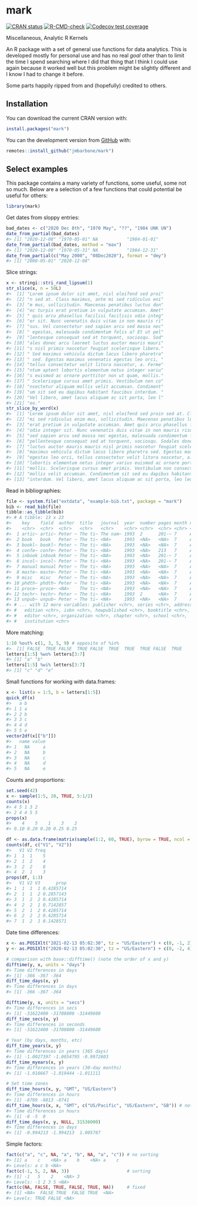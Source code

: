 
<!-- README.md is generated from README.Rmd. Please edit that file -->

# mark

<!-- badges: start -->

[![CRAN
status](https://www.r-pkg.org/badges/version/mark)](https://CRAN.R-project.org/package=mark)
[![R-CMD-check](https://github.com/jmbarbone/mark/workflows/R-CMD-check/badge.svg)](https://github.com/jmbarbone/mark/actions)
[![Codecov test
coverage](https://codecov.io/gh/jmbarbone/mark/branch/main/graph/badge.svg)](https://app.codecov.io/gh/jmbarbone/mark?branch=main)
<!-- badges: end -->

Miscellaneous, Analytic R Kernels

An R package with a set of general use functions for data analytics.
This is developed mostly for personal use and has no real *goal* other
than to limit the time I spend searching where I did that thing that I
think I could use again because it worked well but this problem might be
slightly different and I know I had to change it before.

Some parts happily ripped from and (hopefully) credited to others.

## Installation

You can download the current CRAN version with:

``` r
install.packages("mark")
```

You can the development version from
[GitHub](https://github.com/jmbarbone/mark) with:

``` r
remotes::install_github("jmbarbone/mark")
```

## Select examples

This package contains a many variety of functions, some useful, some not
so much. Below are a selection of a few functions that could potential
be useful for others:

``` r
library(mark)
```

Get dates from sloppy entries:

``` r
bad_dates <- c("2020 Dec 8th", "1970 May", "??", "1984 UNK UN")
date_from_partial(bad_dates)
#> [1] "2020-12-08" "1970-05-01" NA           "1984-01-01"
date_from_partial(bad_dates, method = "max")
#> [1] "2020-12-08" "1970-05-31" NA           "1984-12-31"
date_from_partial(c("May 2000", "08Dec2020"), format = "dmy")
#> [1] "2000-05-01" "2020-12-08"
```

Slice strings:

``` r
x <- stringi::stri_rand_lipsum(1)
str_slice(x, n = 50L)
#>  [1] "Lorem ipsum dolor sit amet, nisl eleifend sed proi"
#>  [2] "n sed at. Class maximus, ante mi sed ridiculus eni"
#>  [3] "m mus, sollicitudin. Maecenas penatibus luctus don"
#>  [4] "ec turpis erat pretium in vulputate accumsan. Amet"
#>  [5] " quis arcu phasellus facilisi facilisis odio integ"
#>  [6] "er sit. Nunc venenatis duis vitae in non mauris ri"
#>  [7] "sus. Vel consectetur sed sapien arcu sed massa nec"
#>  [8] " egestas, malesuada condimentum felis a? Et ut pel"
#>  [9] "lentesque consequat sed at torquent, sociosqu. Sod"
#> [10] "ales donec arcu laoreet luctus auctor mauris mauri"
#> [11] "s nisl primis nascetur feugiat scelerisque libero."
#> [12] " Sed maximus vehicula dictum lacus libero pharetra"
#> [13] " sed. Egestas maximus venenatis egestas leo orci, "
#> [14] "tellus consectetur velit litora nascetur, a. Ferme"
#> [15] "ntum aptent lobortis elementum netus integer variu"
#> [16] "s euismod ac ornare porttitor non ut quam, mollis."
#> [17] " Scelerisque cursus amet primis. Vestibulum non co"
#> [18] "nsectetur aliquam mollis velit accumsan. Condiment"
#> [19] "um sit sed eu dapibus habitant faucibus interdum. "
#> [20] "Vel libero, amet lacus aliquam ac sit porta, leo l"
#> [21] "eo."
str_slice_by_word(x)
#>  [1] "Lorem ipsum dolor sit amet, nisl eleifend sed proin sed at. Class maximus, ante" 
#>  [2] "mi sed ridiculus enim mus, sollicitudin. Maecenas penatibus luctus donec turpis" 
#>  [3] "erat pretium in vulputate accumsan. Amet quis arcu phasellus facilisi facilisis" 
#>  [4] "odio integer sit. Nunc venenatis duis vitae in non mauris risus. Vel consectetur"
#>  [5] "sed sapien arcu sed massa nec egestas, malesuada condimentum felis a? Et ut"     
#>  [6] "pellentesque consequat sed at torquent, sociosqu. Sodales donec arcu laoreet"    
#>  [7] "luctus auctor mauris mauris nisl primis nascetur feugiat scelerisque libero. Sed"
#>  [8] "maximus vehicula dictum lacus libero pharetra sed. Egestas maximus venenatis"    
#>  [9] "egestas leo orci, tellus consectetur velit litora nascetur, a. Fermentum aptent" 
#> [10] "lobortis elementum netus integer varius euismod ac ornare porttitor non ut quam,"
#> [11] "mollis. Scelerisque cursus amet primis. Vestibulum non consectetur aliquam"      
#> [12] "mollis velit accumsan. Condimentum sit sed eu dapibus habitant faucibus"         
#> [13] "interdum. Vel libero, amet lacus aliquam ac sit porta, leo leo."
```

Read in bibliographies:

``` r
file <- system.file("extdata", "example-bib.txt", package = "mark")
bib <- read_bib(file)
tibble::as_tibble(bib)
#> # A tibble: 13 x 23
#>    key    field  author  title   journal  year  number pages month note   volume
#>    <chr>  <chr>  <chr>   <chr>   <chr>    <chr> <chr>  <chr> <chr> <chr>  <chr> 
#>  1 artic~ artic~ Peter ~ The ti~ The nam~ 1993  2      201-~ 7     An op~ 4     
#>  2 book   book   Peter ~ The ti~ <NA>     1993  <NA>   <NA>  7     An op~ 4     
#>  3 bookl~ bookl~ Peter ~ The ti~ <NA>     1993  <NA>   <NA>  7     An op~ <NA>  
#>  4 confe~ confe~ Peter ~ The ti~ <NA>     1993  <NA>   213   7     An op~ 4     
#>  5 inbook inbook Peter ~ The ti~ <NA>     1993  <NA>   201-~ 7     An op~ 4     
#>  6 incol~ incol~ Peter ~ The ti~ <NA>     1993  <NA>   201-~ 7     An op~ 4     
#>  7 manual manual Peter ~ The ti~ <NA>     1993  <NA>   <NA>  7     An op~ <NA>  
#>  8 maste~ maste~ Peter ~ The ti~ <NA>     1993  <NA>   <NA>  7     An op~ <NA>  
#>  9 misc   misc   Peter ~ The ti~ <NA>     1993  <NA>   <NA>  7     An op~ <NA>  
#> 10 phdth~ phdth~ Peter ~ The ti~ <NA>     1993  <NA>   <NA>  7     An op~ <NA>  
#> 11 proce~ proce~ <NA>    The ti~ <NA>     1993  <NA>   <NA>  7     An op~ 4     
#> 12 techr~ techr~ Peter ~ The ti~ <NA>     1993  2      <NA>  7     An op~ <NA>  
#> 13 unpub~ unpub~ Peter ~ The ti~ <NA>     1993  <NA>   <NA>  7     An op~ <NA>  
#> # ... with 12 more variables: publisher <chr>, series <chr>, address <chr>,
#> #   edition <chr>, isbn <chr>, howpublished <chr>, booktitle <chr>,
#> #   editor <chr>, organization <chr>, chapter <chr>, school <chr>,
#> #   institution <chr>
```

More matching:

``` r
1:10 %out% c(1, 3, 5, 9) # opposite of %in% 
#>  [1] FALSE  TRUE FALSE  TRUE FALSE  TRUE  TRUE  TRUE FALSE  TRUE
letters[1:5] %wo% letters[3:7]
#> [1] "a" "b"
letters[1:5] %wi% letters[3:7]
#> [1] "c" "d" "e"
```

Small functions for working with data.frames:

``` r
x <- list(a = 1:5, b = letters[1:5])
quick_df(x)
#>   a b
#> 1 1 a
#> 2 2 b
#> 3 3 c
#> 4 4 d
#> 5 5 e
vector2df(x[["b"]])
#>   name value
#> 1   NA     a
#> 2   NA     b
#> 3   NA     c
#> 4   NA     d
#> 5   NA     e
```

Counts and proportions:

``` r
set.seed(42)
x <- sample(1:5, 20, TRUE, 5:1/2)
counts(x)
#> 4 5 1 3 2 
#> 2 4 4 5 5
props(x)
#>    4    5    1    3    2 
#> 0.10 0.20 0.20 0.25 0.25

df <- as.data.frame(matrix(sample(1:2, 60, TRUE), byrow = TRUE, ncol = 3))
counts(df, c("V1", "V2"))
#>   V1 V2 freq
#> 1  1  1    5
#> 2  1  2    4
#> 3  2  2    8
#> 4  2  1    3
props(df, 1:3)
#>   V1 V2 V3      prop
#> 1  1  1  1 0.4285714
#> 2  1  1  2 0.2857143
#> 3  1  2  2 0.4285714
#> 4  2  2  1 0.7142857
#> 5  2  1  2 0.4285714
#> 6  2  2  2 0.4285714
#> 7  1  2  1 0.1428571
```

Date time differences:

``` r
x <- as.POSIXlt("2021-02-13 05:02:30", tz = "US/Eastern") + c(0, -1, 2) * 3600 * 24
y <- as.POSIXlt("2020-02-13 05:02:30", tz = "US/Eastern") + c(0, -2, 4) * 3600 * 24

# comparison with base::difftime() (note the order of x and y)
difftime(y, x, units = "days")
#> Time differences in days
#> [1] -366 -367 -364
diff_time_days(x, y)
#> Time differences in days
#> [1] -366 -367 -364

difftime(y, x, units = "secs")
#> Time differences in secs
#> [1] -31622400 -31708800 -31449600
diff_time_secs(x, y)
#> Time differences in seconds
#> [1] -31622400 -31708800 -31449600

# Year (by days, months, etc)
diff_time_years(x, y)
#> Time differences in years (365 days)
#> [1] -1.0027397 -1.0054795 -0.9972603
diff_time_myears(x, y)
#> Time differences in years (30-day months)
#> [1] -1.016667 -1.019444 -1.011111

# Set time zones
diff_time_hours(x, y, "GMT", "US/Eastern")                         
#> Time differences in hours
#> [1] -8789 -8813 -8741
diff_time_hours(x, x, "GMT", c("US/Pacific", "US/Eastern", "GB")) # note x, x
#> Time differences in hours
#> [1] -8 -5  0
diff_time_days(x, y, NULL, 31536000) 
#> Time differences in days
#> [1] -0.994213 -1.994213  1.005787
```

Simple factors:

``` r
fact(c("a", "c", NA, "a", "b", NA, "a", "c")) # no sorting
#> [1] a    c    <NA> a    b    <NA> a    c   
#> Levels: a c b <NA>
fact(c(-1, 5, 2, NA, 3))                      # sorting
#> [1] -1   5    2    <NA> 3   
#> Levels: -1 2 3 5 <NA>
fact(c(NA, FALSE, TRUE, FALSE, TRUE, NA))     # fixed
#> [1] <NA>  FALSE TRUE  FALSE TRUE  <NA> 
#> Levels: TRUE FALSE <NA>
```
